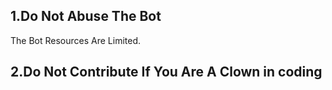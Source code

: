 ## 1.Do Not Abuse The Bot
The Bot Resources Are Limited.

## 2.Do Not Contribute If You Are A Clown in coding
